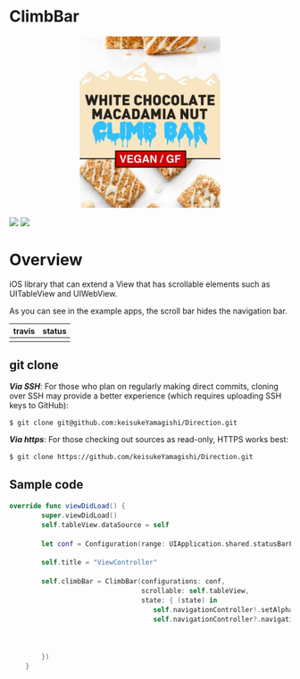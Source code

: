 # ClimbBar
<p align="center">
<img src="./doc/climbBarlog.png" width="50%" height="50%">

[![](https://img.shields.io/apm/l/vim-mode.svg)](https://github.com/keisukeYamagishi/Direction/blob/master/LICENSE)
[![](https://img.shields.io/badge/twitter-brew__0__O-blue.svg)](https://twitter.com/brew_0_O)

</p>

# Overview

iOS library that can extend a View that has scrollable elements such as UITableView and UIWebView.

As you can see in the example apps, the scroll bar hides the navigation bar.

|travis| status |
|:----|:------|
|||

## git clone

***Via SSH***: For those who plan on regularly making direct commits, cloning over SSH may provide a better experience (which requires uploading SSH keys to GitHub):

```
$ git clone git@github.com:keisukeYamagishi/Direction.git
```
***Via https***: For those checking out sources as read-only, HTTPS works best:

```
$ git clone https://github.com/keisukeYamagishi/Direction.git
```

## Sample code

```Swift
override func viewDidLoad() {
        super.viewDidLoad()
        self.tableView.dataSource = self
       
        let conf = Configuration(range: UIApplication.shared.statusBarFrame.height..<UIApplication.shared.statusBarFrame.height + (self.navigationController?.navigationBar.frame.size.height)!)
        
        self.title = "ViewController"
        
        self.climbBar = ClimbBar(configurations: conf,
                                 scrollable: self.tableView,
                                 state: { (state) in
                                    self.navigationController!.setAlpha(alpha: CGFloat(state.alpha))
                                    self.navigationController?.navigationBar.frame = CGRect(x: 0,
                                                                                            y: state.originY,
                                                                                            width: self.view.frame.size.width,
                                                                                            height: 44)
        })
    }

```


